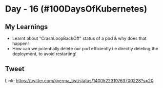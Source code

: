 # Day - 16 (#100DaysOfKubernetes)

## My Learnings

* Learnt about "CrashLoopBackOff" status of a pod & why does that happen!
* How can we potentially delete our pod efficiently i.e directly deleting the deployment, to avoid restarting!


## Tweet

Link: https://twitter.com/kverma_twt/status/1400522310763700228?s=20

